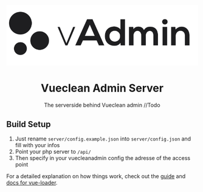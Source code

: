 <p align="center">
<img src="../src/assets/imgs/newlogo/logo-dark.svg">
</p>
<h1 align="center">
Vueclean Admin Server
</h1>
<p align="center">
The serverside behind Vueclean admin //Todo
</p>

## Build Setup

1. Just rename `server/config.example.json` into `server/config.json` and fill with your infos
2. Point your php server to `/api/`
3. Then specify in your vuecleanadmin config the adresse of the access point

For a detailed explanation on how things work, check out the [guide](http://vuejs-templates.github.io/webpack/) and [docs for vue-loader](http://vuejs.github.io/vue-loader).
